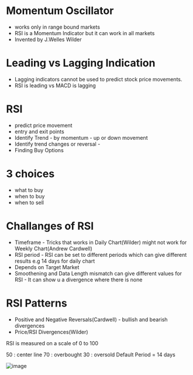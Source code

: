 # Momentum Oscillator 

- works only in range bound markets
- RSI is a Momentum Indicator but it can work in all markets
- Invented by J.Welles Wilder

# Leading vs Lagging Indication

- Lagging indicators cannot be used to predict stock price movements.
- RSI is leading vs MACD is lagging

# RSI
 - predict price movement
 - entry and exit points
 - Identify Trend - by momentum - up or down movement
 - Identify trend changes or reversal - 
 - Finding Buy Options

# 3 choices

- what to buy
- when to buy
- when to sell

# Challanges of RSI

- Timeframe - Tricks that works in Daily Chart(Wilder) might not work for Weekly Chart(Andrew Cardwell)
- RSI period - RSI can be set to different periods which can give different results e.g 14 days for daily chart
- Depends on Target Market
- Smoothening and Data Length mismatch can give different values for RSI - It can show u a divergence where there is none


# RSI Patterns

- Positive and Negative Reversals(Cardwell) - bullish and bearish divergences
- Price/RSI Divergences(Wilder)

RSI is measured on a scale of 0 to 100

50 : center line
70 : overbought
30 : oversold
Default Period = 14 days



![image](https://user-images.githubusercontent.com/34193287/117440234-695f5800-af51-11eb-8750-7ac9c26a8531.png)







